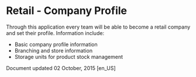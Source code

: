 # Retail - Company Profile

Through this application every team will be able to become a retail company and set their profile.
Information include:

* Basic company profile information
* Branching and store information
* Storage units for product stock management

Document updated 02 October, 2015 [en_US]
